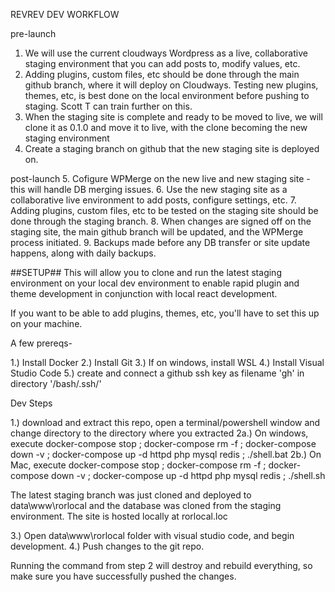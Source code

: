 REVREV DEV WORKFLOW

pre-launch
1. We will use the current cloudways Wordpress as a live, collaborative staging environment that you can add posts to, modify values, etc.
2. Adding plugins, custom files, etc should be done through the main github branch, where it will deploy on Cloudways. Testing new plugins, themes, etc, is best done on the local environment before pushing to staging. Scott T can train further on this.
3. When the staging site is complete and ready to be moved to live, we will clone it as 0.1.0 and move it to live, with the clone becoming the new staging environment
4. Create a staging branch on github that the new staging site is deployed on.

post-launch
5. Cofigure WPMerge on the new live and new staging site - this will handle DB merging issues.
6. Use the new staging site as a collaborative live environment to add posts, configure settings, etc.
7. Adding plugins, custom files, etc to be tested on the staging site should be done through the staging branch.
8. When changes are signed off on the staging site, the main github branch will be updated, and the WPMerge process initiated.
9. Backups made before any DB transfer or site update happens, along with daily backups.

##SETUP##
This will allow you to clone and run the latest staging environment on your local dev environment to enable rapid plugin and theme development in conjunction with local react development.

If you want to be able to add plugins, themes, etc, you'll have to set this up on your machine.

A few prereqs-

1.) Install Docker
2.) Install Git
3.) If on windows, install WSL
4.) Install Visual Studio Code
5.) create and connect a github ssh key as filename 'gh' in directory '/bash/.ssh/'

Dev Steps

1.) download and extract this repo, open a terminal/powershell window and change directory to the directory where you extracted
2a.) On windows, execute 
docker-compose stop ; docker-compose rm -f ; docker-compose down -v ; docker-compose up -d httpd php mysql redis ; ./shell.bat
2b.) On Mac, execute
docker-compose stop ; docker-compose rm -f ; docker-compose down -v ; docker-compose up -d httpd php mysql redis ; ./shell.sh

The latest staging branch was just cloned and deployed to data\www\rorlocal and the database was cloned from the staging environment.
The site is hosted locally at rorlocal.loc

3.) Open data\www\rorlocal folder with visual studio code, and begin development.
4.) Push changes to the git repo.

Running the command from step 2 will destroy and rebuild everything, so make sure you have successfully pushed the changes.
